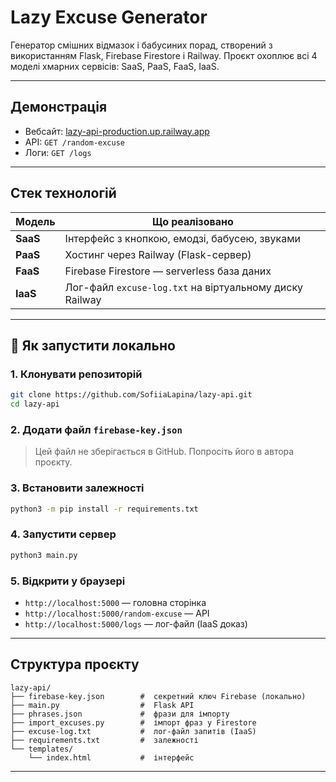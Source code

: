 # Lazy Excuse Generator

Генератор смішних відмазок і бабусиних порад, створений з використанням Flask, Firebase Firestore і Railway. Проєкт охоплює всі 4 моделі хмарних сервісів: SaaS, PaaS, FaaS, IaaS.

---

## Демонстрація

- Вебсайт: [lazy-api-production.up.railway.app](https://lazy-api-production.up.railway.app)
- API: `GET /random-excuse`
- Логи: `GET /logs`

---

## Стек технологій

| Модель | Що реалізовано |
|--------|-----------------|
| **SaaS** | Інтерфейс з кнопкою, емодзі, бабусею, звуками |
| **PaaS** | Хостинг через Railway (Flask-сервер) |
| **FaaS** | Firebase Firestore — serverless база даних |
| **IaaS** | Лог-файл `excuse-log.txt` на віртуальному диску Railway |

---

## 🔧 Як запустити локально

### 1. Клонувати репозиторій

```bash
git clone https://github.com/SofiiaLapina/lazy-api.git
cd lazy-api
```

### 2. Додати файл `firebase-key.json`

> Цей файл не зберігається в GitHub. Попросіть його в автора проєкту.

### 3. Встановити залежності

```bash
python3 -m pip install -r requirements.txt
```

### 4. Запустити сервер

```bash
python3 main.py
```

### 5. Відкрити у браузері

- `http://localhost:5000` — головна сторінка
- `http://localhost:5000/random-excuse` — API
- `http://localhost:5000/logs` — лог-файл (IaaS доказ)

---

## Структура проєкту

```
lazy-api/
├── firebase-key.json        #  секретний ключ Firebase (локально)
├── main.py                  #  Flask API
├── phrases.json             #  фрази для імпорту
├── import_excuses.py        #  імпорт фраз у Firestore
├── excuse-log.txt           #  лог-файл запитів (IaaS)
├── requirements.txt         #  залежності
└── templates/
    └── index.html           #  інтерфейс
```

---


